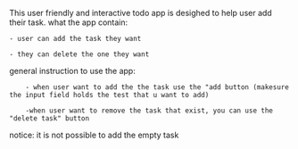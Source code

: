 This user friendly and interactive todo app is desighed to help user add their task.
what the app contain:

    - user can add the task they want 

    - they can delete the one they want 

general instruction to use the app:

        - when user want to add the the task use the "add button (makesure the input field holds the test that u want to add)

        -when user want to remove the task that exist, you can use the "delete task" button

        
notice: it is not possible to add the empty task 